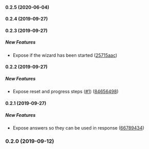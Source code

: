 #### 0.2.5 (2020-06-04)

#### 0.2.4 (2019-09-27)

#### 0.2.3 (2019-09-27)

##### New Features

- Expose if the wizard has been started ([25715aac](https://github.com/bennyn/wizardy/commit/25715aacdb7422421f1912bc223ec9a893fbfe94))

#### 0.2.2 (2019-09-27)

##### New Features

- Expose reset and progress steps ([#1](https://github.com/bennyn/wizardy/pull/1)) ([84656498](https://github.com/bennyn/wizardy/commit/846564980919d8405b9772eb22f4a40b02e7ea5a))

#### 0.2.1 (2019-09-27)

##### New Features

- Expose answers so they can be used in response ([66789434](https://github.com/bennyn/wizardy/commit/667894344a1dc58c465996bfd920134595f64e00))

### 0.2.0 (2019-09-12)
